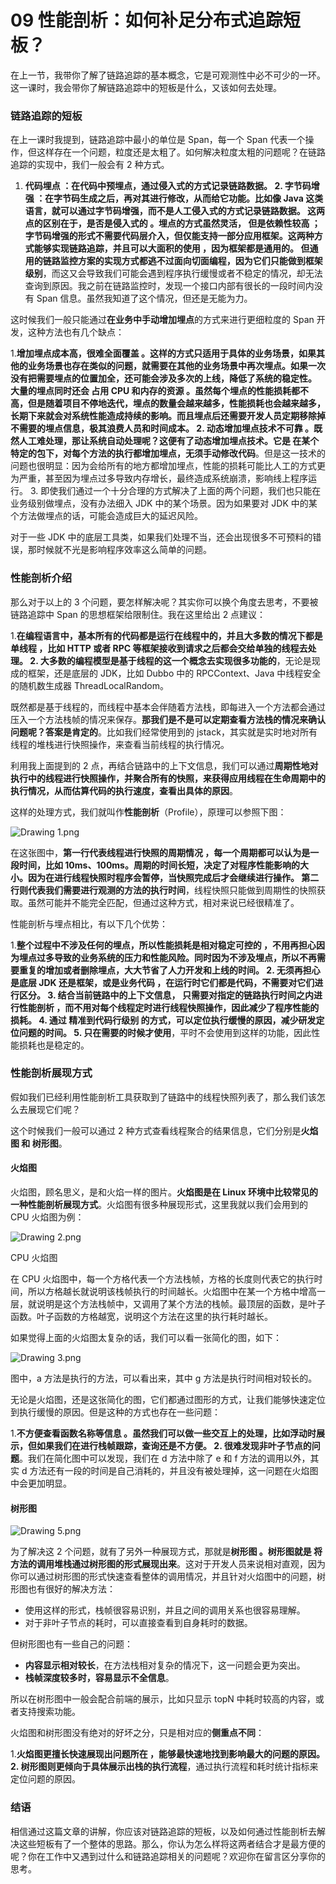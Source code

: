 # 09 性能剖析：如何补足分布式追踪短板？

在上一节，我带你了解了链路追踪的基本概念，它是可观测性中必不可少的一环。这一课时，我会带你了解链路追踪中的短板是什么，又该如何去处理。

### 链路追踪的短板

在上一课时我提到，链路追踪中最小的单位是 Span，每一个 Span 代表一个操作，但这样存在一个问题，粒度还是太粗了。如何解决粒度太粗的问题呢？在链路追踪的实现中，我们一般会有 2 种方式。

1. **代码埋点 **：在代码中预埋点，通过侵入式的方式记录链路数据。
   2.** 字节码增强 **：在字节码生成之后，再对其进行修改，从而给它功能。比如像 Java 这类语言，就可以通过字节码增强，而不是人工侵入式的方式记录链路数据。** 这两点的区别在于，是否是侵入式的 **。埋点的方式虽然灵活，** 但是依赖性较高 **；字节码增强的形式不需要代码层介入，但仅能支持一部分应用框架。这两种方式能够实现链路追踪，并且可以大面积的使用 ，因为框架都是通用的。** 但通用的链路监控方案的实现方式都逃不过面向切面编程，因为它们只能做到框架级别**，而这又会导致我们可能会遇到程序执行缓慢或者不稳定的情况，却无法查询到原因。我之前在链路监控时，发现一个接口内部有很长的一段时间内没有 Span 信息。虽然我知道了这个情况，但还是无能为力。

这时候我们一般只能通过**在业务中手动增加埋点**的方式来进行更细粒度的 Span 开发，这种方法也有几个缺点：

1.**增加埋点成本高，很难全面覆盖 **。这样的方式只适用于具体的业务场景，如果其他的业务场景也存在类似的问题，就需要在其他的业务场景中再次埋点。如果一次没有把需要埋点的位置加全，还可能会涉及多次的上线，降低了系统的稳定性。 大量的埋点同时还会** 占用 CPU 和内存的资源 **。虽然每个埋点的性能损耗都不高，但是随着项目不停地迭代，埋点的数量会越来越多，性能损耗也会越来越多，长期下来就会对系统性能造成持续的影响。而且埋点后还需要开发人员定期移除掉不需要的埋点信息，极其浪费人员和时间成本。
2.** 动态增加埋点技术不可靠 **。既然人工难处理，那让系统自动处理呢？这便有了动态增加埋点技术。它是** 在某个特定的包下，对每个方法的执行都增加埋点，无须手动修改代码**。但是这一技术的问题也很明显：因为会给所有的地方都增加埋点，性能的损耗可能比人工的方式更为严重，甚至因为埋点过多导致内存增长，最终造成系统崩溃，影响线上程序运行。
3\.  即使我们通过一个十分合理的方式解决了上面的两个问题，我们也只能在业务级别做埋点，没有办法细入 JDK 中的某个场景。因为如果要对 JDK 中的某个方法做埋点的话，可能会造成巨大的延迟风险。

对于一些 JDK 中的底层工具类，如果我们处理不当，还会出现很多不可预料的错误，那时候就不光是影响程序效率这么简单的问题。

### 性能剖析介绍

那么对于以上的 3 个问题，要怎样解决呢？其实你可以换个角度去思考，不要被链路追踪中 Span 的思想框架给限制住。我在这里给出 2 点建议：

1.**在编程语言中，基本所有的代码都是运行在线程中的，并且大多数的情况下都是单线程 **，比如 HTTP 或者 RPC 等框架接收到请求之后都会交给单独的线程去处理。
2.** 大多数的编程模型是基于线程的这一个概念去实现很多功能的**，无论是现成的框架，还是底层的 JDK，比如 Dubbo 中的 RPCContext、Java 中线程安全的随机数生成器 ThreadLocalRandom。

既然都是基于线程的，而线程中基本会伴随着方法栈，即每进入一个方法都会通过压入一个方法栈帧的情况来保存。**那我们是不是可以定期查看方法栈的情况来确认问题呢？答案是肯定的**。比如我们经常使用到的 jstack，其实就是实时地对所有线程的堆栈进行快照操作，来查看当前线程的执行情况。

利用我上面提到的 2 点，再结合链路中的上下文信息，我们可以通过**周期性地对执行中的线程进行快照操作，并聚合所有的快照，来获得应用线程在生命周期中的执行情况，从而估算代码的执行速度，查看出具体的原因**。

这样的处理方式，我们就叫作**性能剖析**（Profile），原理可以参照下图：

![Drawing 1.png](assets/Ciqc1F9HZ0uASChgAABQpC64934541.png)

在这张图中，**第一行代表线程进行快照的周期情况 **，每一个周期都可以认为是一段时间，比如 10ms、100ms。周期的时间长短，决定了对程序性能影响的大小。因为在进行线程快照时程序会暂停，当快照完成后才会继续进行操作。** 第二行则代表我们需要进行观测的方法的执行时间**，线程快照只能做到周期性的快照获取。虽然可能并不能完全匹配，但通过这种方式，相对来说已经很精准了。

性能剖析与埋点相比，有以下几个优势：

1.**整个过程中不涉及任何的埋点，所以性能损耗是相对稳定可控的 **，不用再担心因为埋点过多导致的业务系统的压力和性能风险。同时因为不涉及埋点，所以不再需要重复的增加或者删除埋点，大大节省了人力开发和上线的时间。
2.** 无须再担心是底层 JDK 还是框架，或是业务代码 **，在运行时它们都是代码，不需要对它们进行区分。
3\.  结合当前链路中的上下文信息，** 只需要对指定的链路执行时间之内进行性能剖析 **，而不用对每个线程定时进行线程快照操作，因此减少了程序性能的损耗。
4\.  通过** 精准到代码行级别 **的方式，可以定位执行缓慢的原因，减少研发定位问题的时间。
5.** 只在需要的时候才使用**，平时不会使用到这样的功能，因此性能损耗也是稳定的。

### 性能剖析展现方式

假如我们已经利用性能剖析工具获取到了链路中的线程快照列表了，那么我们该怎么去展现它们呢？

这个时候我们一般可以通过 2 种方式查看线程聚合的结果信息，它们分别是**火焰图 **和** 树形图**。

#### 火焰图

火焰图，顾名思义，是和火焰一样的图片。**火焰图是在 Linux 环境中比较常见的一种性能剖析展现方式**。火焰图有很多种展现形式，这里我就以我们会用到的 CPU 火焰图为例：

![Drawing 2.png](assets/Ciqc1F9HZ2KAXgC0AAaJrTEo0uQ972.png)

CPU 火焰图

在 CPU 火焰图中，每一个方格代表一个方法栈帧，方格的长度则代表它的执行时间，所以方格越长就说明该栈帧执行的时间越长。火焰图中在某一个方格中增高一层，就说明是这个方法栈帧中，又调用了某个方法的栈帧。最顶层的函数，是叶子函数。叶子函数的方格越宽，说明这个方法在这里的执行耗时越长。

如果觉得上面的火焰图太复杂的话，我们可以看一张简化的图，如下：

![Drawing 3.png](assets/CgqCHl9HZ2mAaGjhAACnwkzLj5I930.png)

图中，a 方法是执行的方法，可以看出来，其中 g 方法是执行时间相对较长的。

无论是火焰图，还是这张简化的图，它们都通过图形的方式，让我们能够快速定位到执行缓慢的原因。但是这种的方式也存在一些问题：

1.**不方便查看函数名称等信息 **。虽然我们可以做一些交互上的处理，比如浮动时展示，但如果我们在进行栈帧跟踪，查询还是不方便。
2.** 很难发现非叶子节点的问题**。我们在简化图中可以发现，我们在 d 方法中除了 e 和 f 方法的调用以外，其实 d 方法还有一段的时间是自己消耗的，并且没有被处理掉，这一问题在火焰图中会更加明显。

#### 树形图

![Drawing 5.png](assets/Ciqc1F9HZ6SAAuuSAACg533klAQ565.png)

为了解决这 2 个问题，就有了另外一种展现方式，那就是**树形图 **。树形图就是** 将方法的调用堆栈通过树形图的形式展现出来**。这对于开发人员来说相对直观，因为你可以通过树形图的形式快速查看整体的调用情况，并且针对火焰图中的问题，树形图也有很好的解决方法：

- 使用这样的形式，栈帧很容易识别，并且之间的调用关系也很容易理解。
- 对于非叶子节点的耗时，可以直接查看到自身耗时的数据。

但树形图也有一些自己的问题：

- **内容显示相对较长**，在方法栈相对复杂的情况下，这一问题会更为突出。
- **栈帧深度较多时，容易显示不全信息**。

所以在树形图中一般会配合前端的展示，比如只显示 topN 中耗时较高的内容，或者支持搜索功能。

火焰图和树形图没有绝对的好坏之分，只是相对应的**侧重点不同**：

1.**火焰图更擅长快速展现出问题所在 **，能够最快速地找到影响最大的问题的原因。
2.** 树形图则更倾向于具体展示出栈的执行流程**，通过执行流程和耗时统计指标来定位问题的原因。

### 结语

相信通过这篇文章的讲解，你应该对链路追踪的短板，以及如何通过性能剖析去解决这些短板有了一个整体的思路。那么，你认为怎么样将这两者结合才是最方便的呢？你在工作中又遇到过什么和链路追踪相关的问题呢？欢迎你在留言区分享你的思考。
